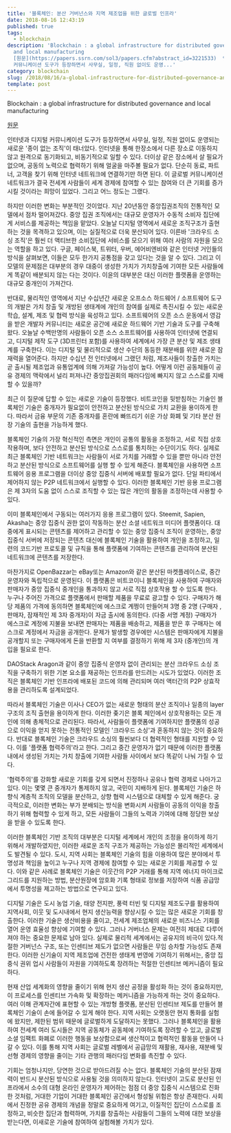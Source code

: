 ```yaml
---
title: '블록체인: 분산 거버넌스와 지역 제조업을 위한 글로벌 인프라'
date: 2018-08-16 12:43:19
published: true
tags:
  - blockchain
description: 'Blockchain : a global infrastructure for distributed governance
  and local manufacturing
  [원문](https://papers.ssrn.com/sol3/papers.cfm?abstract_id=3221533)  인터넷과 디지털
  커뮤니케이션 도구가 등장하면서 사무실, 일정, 직원 없이도 운영...'
category: blockchain
slug: /2018/08/16/a-global-infrastructure-for-distributed-governance-and-local-manufacturing/
template: post
---
```


Blockchain : a global infrastructure for distributed governance and local manufacturing

[원문](https://papers.ssrn.com/sol3/papers.cfm?abstract_id=3221533)

인터넷과 디지털 커뮤니케이션 도구가 등장하면서 사무실, 일정, 직원 없이도 운영되는 새로운 '종이 없는 조직'이 태너았다. 인터넷을 통해 한장소에서 다른 장소로 이동하지 않고 원격으로 동기화되고, 비동기적으로 일할 수 있다. 더이상 같은 장소에서 살 필요가 없으며, 공동의 노력으로 협력하기 위해 얼굴을 마주볼 필요가 없다. 단순히 동료, 파트너, 고객을 찾기 위해 인터넷 네트워크에 연결하기만 하면 된다. 이 글로벌 커뮤니케이션 네트워크가 결국 전세계 사람들이 세계 경제에 참여할 수 있는 참여와 더 큰 기회를 증가시킬 것이라는 희망이 있었다. 그리고 어느 정도는 그랬다.

하지만 이러한 변화는 부분적인 것이었다. 지난 20년동안 중앙집권조직의 전통적인 모델에서 점차 멀어져갔다. 중앙 집권 조직에서는 대규모 운영자가 수동적 소비자 집단에게 서비스를 제공하는 책임을 맡았다. 오늘날 디지털 영역에서 새로운 조직구조가 출현하는 것을 목격하고 있으며, 이는 실질적으로 더욱 분산되어 있다. 이른바 '크라우드 소싱 조직'은 훨씬 더 액티브한 소비집단에 서비스를 모으기 위해 여러 사람의 자원을 모으는 역할을 하고 있다. 구글, 페이스북, 트위터, 우버, 에어비엔비와 같은 인터넷 거인들의 방식을 살펴보면, 이들은 모두 한가지 공통점을 갖고 있다는 것을 알 수 있다. 그리고 이 모델의 문제점은 대부분의 경우 대중이 생성한 가치가 가치창출에 기여한 모든 사람들에게 똑같이 배분되지 않는 다는 것이다. 이윤의 대부분은 대신 이러한 플랫폼을 운영하는 대규모 중개인이 가져간다.

반대로, 물리적인 영역에서 지난 수십년간 새로운 오프소스 하드웨어 / 소프트웨어 도구의 개발은 가치 창출 및 개방된 생태계에 개인의 참여를 실제로 촉진시킬 수 있는 새로운 학습, 설계, 제조 및 협력 방식을 육성하고 있다. 소프트웨어의 오픈 소스 운동에서 영감을 받은 개발자 커뮤니티는 새로운 공간에 새로운 하드웨어 기반 기술과 도구를 구축해왔다. 오늘날 수백만명의 사람들이 오픈 소스 소프트웨어를 사용하여 인터넷에 연결되고, 디지털 제작 도구 (3D프린터 포함)를 사용하여 세계에서 가장 큰 분산 및 제조 생태계를 구축한다. 이는 디지털 및 물리적으로 생산 수단의 동등한 재분배를 위한 새로운 잠재력을 열어준다. 하지만 수십년 전 인터넷에서 그랬던 처럼, 제조사들이 창출한 가치는 곧 출시될 제조업과 유통업계에 의해 가져갈 가능성이 높다. 어떻게 이런 공동체들이 공유 경제의 맥락에서 널리 퍼져나간 중앙집권회의 패러다임에 빠지지 않고 스스로를 지배할 수 있을까?

최근 이 질문에 답할 수 있는 새로운 기술이 등장했다. 비트코인을 뒷받침하는 기술인 블록체인 기술은 중개자가 필요없이 안전하고 분산된 방식으로 가치 교환을 용이하게 한다. 따라서 금융 부문의 기존 중개자를 혼란에 빠뜨리기 쉬운 가상 화폐 및 기타 분산 원장 기술의 출현을 가능하게 했다.

블록체인 기술의 가장 혁신적인 측면은 개인이 공통의 활동을 조정하고, 서로 직접 상호 작용하며, 보다 안전하고 분산된 방식으로 스스로를 통치하는 수단이기도 하다. 실제로 최근 블록체인 기반 네트워크는 사람들이 서로 가치를 거래할 수 있을 뿐만 아니라 안전하고 분산된 방식으로 소프트웨어를 실행 할 수 있게 해준다. 블록체인을 사용하면 소프트웨어 응용 프로그램을 더이상 중앙 집중식 서버에 배포할 필요가 없다. 단일 파티에서 제어하지 않는 P2P 네트워크에서 실행할 수 있다. 이러한 블록체인 기반 응용 프로그램은 제 3자의 도움 없이 스스로 조직할 수 있는 많은 개인의 활동을 조정하는데 사용할 수 있다.

이미 블록체인에서 구동되는 여러가지 응용 프로그램이 있다. Steemit, Sapien, Akasha는 중앙 집중식 권한 없이 작동하는 분산 소셜 네트워크 미디어 플랫폼이다. 대중에게 표시되는 콘텐츠를 제어하고 관리할 수 있는 중앙 집중식 조직이 운영하는, 중앙집중식 서버에 저장되는 콘텐츠 대신에 블록체인 기술을 활용하여 개인을 조정하고, 일련의 코드기반 프로토콜 및 규칙을 통해 플랫폼에 기여하는 콘텐츠를 관리하여 분산된 네트워크에 콘텐츠를 저장한다.

마찬가지로 OpenBazzar는 eBay또는 Amazon와 같은 분산된 마켓플레이스로, 중간 운영자와 독립적으로 운영된다. 이 플랫폼은 비트코이니 블록체인을 사용하여 구매자와 판매자가 중앙 집중식 중개인을 통과하지 않고 서로 직접 상호작용 할 수 있도록 한다. 누구나 주어진 가격으로 플랫폼에서 판매할 제품을 무료로 광고할 수 있다. 구매자가 해당 제품의 가격에 동의하면 블록체인에 에스크로 계쩡이 만들어져 3명 중 2명 (구매자 , 판매자, 잠재적인 제 3자 중개자)이 자금 출시에 동의한다. (다중 서명 계정) 구매자가 에스크로 계정에 지불을 보내면 판매자는 제품을 배송하고, 제품을 받은 후 구매자는 에스크로 계정에서 자금을 공개한다. 문제가 발생할 경우에만 시스템은 판매자에게 지불을 공개할지 또는 구매자에게 돈을 반환할 지 여부를 결정하기 위해 제 3자 (중개인)의 개입을 필요로 한다.

DAOStack Aragon과 같이 중앙 집중식 운영자 없이 관리되는 분산 크라우드 소싱 조직을 구축하기 위한 기본 요소를 재공하는 인프라를 만드려는 시도가 있었다. 이러한 조직은 블록체인 기반 인프라에 배포된 코드에 의해 관리되며 여러 액터간의 P2P 상효작용을 관리하도록 설계되었다.

따라서 블록체인 기술은 이사나 CEO가 없는 새로운 형태의 분산 조직이나 일종의 layer 구조의 조직 출현을 용이하게 한다. 이러한 좆기은 블록 체인에서 상호작용하는 모든 개인에 의해 총체적으로 관리된다. 따라서, 사람들이 플랫폼에 기여하지만 플랫폼의 성공으로 이익을 얻지 못하는 전통적인 모델인 '크라우드 소싱'과 혼동하지 않는 것이 중요하다. 반대로 블록체인 기술은 크라우드 소싱의 훨씬보다 더 협력적인 형태를 지원할 수 있다. 이를 '플랫폼 협력주의'라고 한다. 그리고 중간 운영자가 없기 때문에 이러한 플랫폼 내에서 생성된 가치는 가치 창출에 기여한 사람들 사이에서 보다 똑같이 나눠 가질 수 있다.

'협력주의'를 강화할 새로운 기회를 갖게 되면서 진정하나 공유나 협력 경제로 나아가고 있다. 이는 몇몇 큰 중개자가 통제하지 않고, 국민이 지배하게 된다. 블록체인 기술은 하향식 계층적 조직의 모델을 분산하고, 상향 협력 시스템으로 대체할 수 있게 해준다. 궁극적으로, 이러한 변화는 부가 분배되는 방식을 변화시켜 사람들이 공동의 이익을 창출하기 위해 협력할 수 있게 하고, 모든 사람들이 그들의 노력과 기여에 대해 정당한 보상을 받을 수 있도록 한다.

이러한 블록체인 기반 조직의 대부분은 디지털 세계에서 개인의 조정을 용이하게 하기 위해서 개발하였지만, 이러한 새로운 조직 구조가 제공하는 가능성은 몰리적인 세계에서도 발견될 수 있다. 도시, 지역 사회는 블록체인 기술의 힘을 이용하여 많은 분야에서 투명성과 책임을 높이고 누구나 지역 경제에 참여할 수 있는 새로운 기회를 제공할 수 있다. 이와 같은 사례로 블록체인 기술은 이웃간의 P2P 거래를 통해 지역 에너지 마이크로 그리드를 지원하는 방법, 분산원장에 암호화 기록 형태로 정보를 저장하여 식품 공급망에서 투명성을 제고하는 방법으로 연구되고 있다.

디지털 기술은 도시 농업 기술, 태양 전지판, 풍력 터빈 및 디지털 제조도구를 활용하여 지역사회, 이웃 및 도시내에서 현지 생산능력을 향상시킬 수 있는 많은 새로운 기회를 창출한다. 이러한 기술은 생산비용을 줄이고, 전세계 제조업체의 새로운 비즈니스 기회를 열어 운영 효율성 향상에 기여할 수 있다. 그러나 거버너스 문제는 여전히 제대로 다루어져야 하는 중요한 문제로 남아 있다. 실제로 물리적 세계에서는 공유지의 비극이 있다.적절한 거버넌스 구조, 또는 인센티브 제도가 없으면 사람들은 무임 승차할 가능성도 존재한다. 이러한 신기술이 지역 제조업에 건전한 생태계 번영에 기여하기 위해서는, 중앙 집중식 권위 업시 사람들이 자원을 기여하도록 장려하는 적절한 인센티브 메커니즘이 필요하다.

현재 산업 세계화의 영향을 줄이기 위해 현지 생산 공정을 활성화 하는 것이 중요하지만, 이 프로세스를 인센티브 가속화 및 확장하는 메커니즘을 가능하게 하는 것이 중요하다. 여러 이해 관계자간에 표현할 수 있는 개방형 플랫폼, 분산된 인센티브 제도를 만들어 블록체인 기술이 손에 들어갈 수 있게 해야 한다. 지역 사회는 오랫동안 현지 통화를 실험에 왔지만, 제한된 범위 때문에 글로벌하게 도달하지는 못했다. 그러나 블록체인을 활용하여 전세계 여러 도시들은 지역 공동체가 공동체에 기여하도록 장려할 수 있고, 글로벌 소셜 임팩트 화폐로 이러한 행동을 보상함으로써 생산적이고 협력적인 활동을 만들어 나갈 수 있다. 이를 통해 지역 사회는 글로벌 레벨에서 공급망의 재활용, 재사용, 재분배 및 선형 경제의 영향을 줄이는 기타 관행의 패러다임 변화를 촉진할 수 있다.

기회는 엄청나지만, 당연한 것으로 받아드려질 수는 없다. 블록체인 기술의 분산된 잠재력이 반드시 분산된 방식으로 사용될 것을 의미하지 않는다. 인터넷이 고도로 분산된 인프라에서 소수의 대형 온라인 운영자가 제어하는 점점 더 중앙 집중식 시스템으로 진화한 것처럼, 거대한 기업이 거대한 블록체인 공간에서 형성될 위험은 항상 존재한다. 사회에서 진정한 공유 경제의 개념을 정말로 중요하게 여기고, 이질적인 집단이 스스로를 조정하고, 비슷한 집단과 협력하며, 가치를 창출하는 사람들이 그들의 노력에 대한 보상을 받는다면, 이새로운 기술에 참여하여 실험해볼 가치가 있다.
